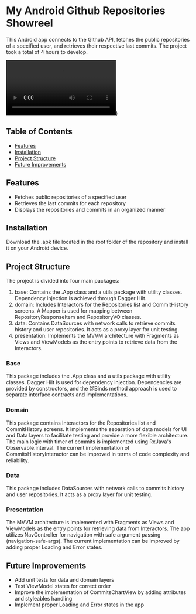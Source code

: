 # My Android Github Repositories Showreel

This Android app connects to the Github API, fetches the public repositories of a specified user, and retrieves their respective last commits. The project took a total of 4 hours to develop.

![Demo Video](video.webm))


## Table of Contents

- [Features](#features)
- [Installation](#installation)
- [Project Structure](#project-structure)
- [Future Improvements](#future-improvements)

## Features

- Fetches public repositories of a specified user
- Retrieves the last commits for each repository
- Displays the repositories and commits in an organized manner

## Installation

Download the .apk file located in the root folder of the repository and install it on your Android device.

## Project Structure

The project is divided into four main packages:

1. base: Contains the .App class and a utils package with utility classes. Dependency injection is achieved through Dagger Hilt.
2. domain: Includes Interactors for the Repositories list and CommitHistory screens. A Mapper is used for mapping between RepositoryResponseItem and RepositoryVO classes.
3. data: Contains DataSources with network calls to retrieve commits history and user repositories. It acts as a proxy layer for unit testing.
4. presentation: Implements the MVVM architecture with Fragments as Views and ViewModels as the entry points to retrieve data from the Interactors.

### Base

This package includes the .App class and a utils package with utility classes. Dagger Hilt is used for dependency injection. Dependencies are provided by constructors, and the @Binds method approach is used to separate interface contracts and implementations.

### Domain

This package contains Interactors for the Repositories list and CommitHistory screens. It implements the separation of data models for UI and Data layers to facilitate testing and provide a more flexible architecture. The main logic with timer of commits is implemented using RxJava's Observable.interval. The current implementation of CommitsHistoryInteractor can be improved in terms of code complexity and reliability.

### Data

This package includes DataSources with network calls to commits history and user repositories. It acts as a proxy layer for unit testing.

### Presentation

The MVVM architecture is implemented with Fragments as Views and ViewModels as the entry points for retrieving data from Interactors. The app utilizes NavController for navigation with safe argument passing (navigation-safe-args). The current implementation can be improved by adding proper Loading and Error states.

## Future Improvements

- Add unit tests for data and domain layers
- Test ViewModel states for correct order
- Improve the implementation of CommitsChartView by adding attributes and styleables handling
- Implement proper Loading and Error states in the app
